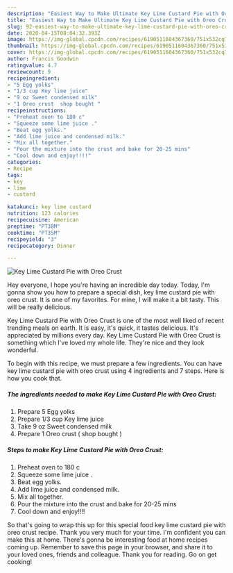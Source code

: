 ```yaml
---
description: "Easiest Way to Make Ultimate Key Lime Custard Pie with Oreo Crust"
title: "Easiest Way to Make Ultimate Key Lime Custard Pie with Oreo Crust"
slug: 92-easiest-way-to-make-ultimate-key-lime-custard-pie-with-oreo-crust
date: 2020-04-15T08:04:32.393Z
image: https://img-global.cpcdn.com/recipes/6190511604367360/751x532cq70/key-lime-custard-pie-with-oreo-crust-recipe-main-photo.jpg
thumbnail: https://img-global.cpcdn.com/recipes/6190511604367360/751x532cq70/key-lime-custard-pie-with-oreo-crust-recipe-main-photo.jpg
cover: https://img-global.cpcdn.com/recipes/6190511604367360/751x532cq70/key-lime-custard-pie-with-oreo-crust-recipe-main-photo.jpg
author: Francis Goodwin
ratingvalue: 4.7
reviewcount: 9
recipeingredient:
- "5 Egg yolks"
- "1/3 cup Key lime juice"
- "9 oz Sweet condensed milk"
- "1 Oreo crust  shop bought "
recipeinstructions:
- "Preheat oven to 180 c"
- "Squeeze some lime juice ."
- "Beat egg yolks."
- "Add lime juice and condensed milk."
- "Mix all together."
- "Pour the mixture into the crust and bake for 20-25 mins"
- "Cool down and enjoy!!!!"
categories:
- Recipe
tags:
- key
- lime
- custard

katakunci: key lime custard 
nutrition: 123 calories
recipecuisine: American
preptime: "PT38M"
cooktime: "PT35M"
recipeyield: "3"
recipecategory: Dinner

---
```



![Key Lime Custard Pie with Oreo Crust](https://img-global.cpcdn.com/recipes/6190511604367360/751x532cq70/key-lime-custard-pie-with-oreo-crust-recipe-main-photo.jpg)

Hey everyone, I hope you're having an incredible day today. Today, I'm gonna show you how to prepare a special dish, key lime custard pie with oreo crust. It is one of my favorites. For mine, I will make it a bit tasty. This will be really delicious.



Key Lime Custard Pie with Oreo Crust is one of the most well liked of recent trending meals on earth. It is easy, it's quick, it tastes delicious. It's appreciated by millions every day. Key Lime Custard Pie with Oreo Crust is something which I've loved my whole life. They're nice and they look wonderful.


To begin with this recipe, we must prepare a few ingredients. You can have key lime custard pie with oreo crust using 4 ingredients and 7 steps. Here is how you cook that.

<!--inarticleads1-->

##### The ingredients needed to make Key Lime Custard Pie with Oreo Crust:

1. Prepare 5 Egg yolks
1. Prepare 1/3 cup Key lime juice
1. Take 9 oz Sweet condensed milk
1. Prepare 1 Oreo crust ( shop bought )




<!--inarticleads2-->

##### Steps to make Key Lime Custard Pie with Oreo Crust:

1. Preheat oven to 180 c
1. Squeeze some lime juice .
1. Beat egg yolks.
1. Add lime juice and condensed milk.
1. Mix all together.
1. Pour the mixture into the crust and bake for 20-25 mins
1. Cool down and enjoy!!!!




So that's going to wrap this up for this special food key lime custard pie with oreo crust recipe. Thank you very much for your time. I'm confident you can make this at home. There's gonna be interesting food at home recipes coming up. Remember to save this page in your browser, and share it to your loved ones, friends and colleague. Thank you for reading. Go on get cooking!
